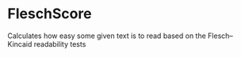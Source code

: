 # FleschScore
 Calculates how easy some given text is to read based on the Flesch–Kincaid readability tests
